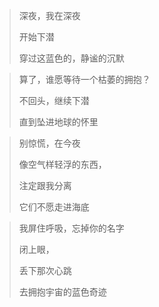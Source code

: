 > 深夜，我在深夜
> 
> 开始下潜
> 
> 穿过这蓝色的，静谧的沉默


> 算了，谁愿等待一个枯萎的拥抱？
> 
> 不回头，继续下潜
> 
> 直到坠进地球的怀里


> 别惊慌，在今夜
> 
> 像空气样轻浮的东西，
> 
> 注定跟我分离
> 
> 它们不愿走进海底


> 我屏住呼吸，忘掉你的名字
> 
> 闭上眼，
> 
> 丢下那次心跳
> 
> 去拥抱宇宙的蓝色奇迹

<!-- ##{"timestamp":1490764800}## -->